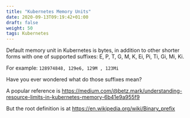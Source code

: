 ```yaml
---
title: "Kubernetes Memory Units"
date: 2020-09-13T09:19:42+01:00
draft: false
weight: 50
tags: Kubernetes
---
```


Default memory unit in Kubernetes is bytes, in addition to other shorter forms with one of supported suffixes: E, P, T, G, M, K, Ei, Pi, Ti, Gi, Mi, Ki. 

For example: `128974848, 129e6, 129M , 123Mi`

Have you ever wondered what do those suffixes mean? 

A popular reference is https://medium.com/@betz.mark/understanding-resource-limits-in-kubernetes-memory-6b41e9a955f9 

But the root definition is at https://en.wikipedia.org/wiki/Binary_prefix

<table class="infobox noprint" style="padding: 0; text-align: left; width: 0">
<tbody><tr>
<th colspan="2" class="navbox-title" style="text-align: center">Prefixes for multiples of <br><a href="/wiki/Bit" title="Bit">bits</a> (bit) or <a href="/wiki/Byte" title="Byte">bytes</a> (B)
</th></tr>
<tr>
<td>
<table style="border: 1px #aaa solid">
<tbody><tr>
<th colspan="4" style="background:lavender; text-align: center"><a href="/wiki/Decimal_prefix" class="mw-redirect" title="Decimal prefix">Decimal</a>
</th></tr>
<tr>
<th colspan="2" style="background: #eeeeff; text-align:center; padding:0.2em 0.3em;">Value
</th>
<th colspan="2" style="background: #eeeeff; text-align: center"><a href="/wiki/SI_prefix" class="mw-redirect" title="SI prefix">SI</a>
</th></tr>
<tr>
<td>1000
</td>
<td>10<sup>3</sup>
</td>
<td>k</td>
<td><a href="/wiki/Kilo-" title="Kilo-">kilo</a>
</td></tr>
<tr>
<td>1000<sup>2</sup>
</td>
<td>10<sup>6</sup>
</td>
<td>M</td>
<td><a href="/wiki/Mega-" title="Mega-">mega</a>
</td></tr>
<tr>
<td>1000<sup>3</sup>
</td>
<td>10<sup>9</sup>
</td>
<td>G</td>
<td><a href="/wiki/Giga-" title="Giga-">giga</a>
</td></tr>
<tr>
<td>1000<sup>4</sup>
</td>
<td>10<sup>12</sup>
</td>
<td>T</td>
<td><a href="/wiki/Tera-" title="Tera-">tera</a>
</td></tr>
<tr>
<td>1000<sup>5</sup>
</td>
<td>10<sup>15</sup>
</td>
<td>P</td>
<td><a href="/wiki/Peta-" title="Peta-">peta</a>
</td></tr>
<tr>
<td>1000<sup>6</sup>
</td>
<td>10<sup>18</sup>
</td>
<td>E</td>
<td><a href="/wiki/Exa-" title="Exa-">exa</a>
</td></tr>
<tr>
<td>1000<sup>7</sup>
</td>
<td>10<sup>21</sup>
</td>
<td>Z</td>
<td><a href="/wiki/Zetta-" title="Zetta-">zetta</a>
</td></tr>
<tr>
<td>1000<sup>8</sup>
</td>
<td>10<sup>24</sup>
</td>
<td>Y</td>
<td><a href="/wiki/Yotta-" title="Yotta-">yotta</a>
</td></tr></tbody></table>
</td>
<td>
<table style="border: 1px #aaa solid">
<tbody><tr>
<th colspan="6" style="background:lavender; text-align:center"><a class="mw-selflink selflink">Binary</a>
</th></tr>
<tr>
<th colspan="2" style="background: #eeeeff; text-align:center;">Value
</th>
<th colspan="2" style="background: #eeeeff; text-align:center"><a href="/wiki/IEC_80000-13" class="mw-redirect" title="IEC 80000-13">IEC</a>
</th>
<th colspan="2" style="background: #eeeeff; text-align:center"><a href="/wiki/JEDEC_memory_standards#Unit_prefixes_for_semiconductor_storage_capacity" title="JEDEC memory standards">JEDEC</a>
</th></tr>
<tr>
<td>1024
</td>
<td>2<sup>10</sup>
</td>
<td>Ki</td>
<td><a href="/wiki/Kibi-" class="mw-redirect" title="Kibi-">kibi</a>
</td>
<td>K</td>
<td>kilo
</td></tr>
<tr>
<td>1024<sup>2</sup>
</td>
<td>2<sup>20</sup>
</td>
<td>Mi</td>
<td><a href="/wiki/Mebi-" class="mw-redirect" title="Mebi-">mebi</a>
</td>
<td>M</td>
<td>mega
</td></tr>
<tr>
<td>1024<sup>3</sup>
</td>
<td>2<sup>30</sup>
</td>
<td>Gi</td>
<td><a href="/wiki/Gibi-" class="mw-redirect" title="Gibi-">gibi</a>
</td>
<td>G</td>
<td>giga
</td></tr>
<tr>
<td>1024<sup>4</sup>
</td>
<td>2<sup>40</sup>
</td>
<td>Ti</td>
<td><a href="/wiki/Tebi-" class="mw-redirect" title="Tebi-">tebi</a>
</td>
<td style="text-align:center">–</td>
<td>
</td></tr>
<tr>
<td>1024<sup>5</sup>
</td>
<td>2<sup>50</sup>
</td>
<td>Pi</td>
<td><a href="/wiki/Pebi-" class="mw-redirect" title="Pebi-">pebi</a>
</td>
<td style="text-align:center">–</td>
<td>
</td></tr>
<tr>
<td>1024<sup>6</sup>
</td>
<td>2<sup>60</sup>
</td>
<td>Ei</td>
<td><a href="/wiki/Exbi-" class="mw-redirect" title="Exbi-">exbi</a>
</td>
<td style="text-align:center">–</td>
<td>
</td></tr>
<tr>
<td>1024<sup>7</sup>
</td>
<td>2<sup>70</sup>
</td>
<td>Zi</td>
<td><a href="/wiki/Zebi-" class="mw-redirect" title="Zebi-">zebi</a>
</td>
<td style="text-align:center">–</td>
<td>
</td></tr>
<tr>
<td>1024<sup>8</sup>
</td>
<td>2<sup>80</sup>
</td>
<td>Yi</td>
<td><a href="/wiki/Yobi-" class="mw-redirect" title="Yobi-">yobi</a>
</td>
<td style="text-align:center">–</td>
<td>
</td></tr></tbody></table>
</td></tr>
</tbody></table>